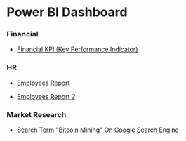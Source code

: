 # Power BI Dashboard

### Financial 
- [Financial KPI (Key Performance Indicator) ](https://app.powerbi.com/view?r=eyJrIjoiOWE5MjhkOTUtYjZlYy00NzIxLWIxNzItZTkyNjc0YWE2MjViIiwidCI6Ijc5ZjM0NWVlLWU3M2ItNDgxMi1hNTEyLWNmYjhiZGI4Mjk0OCJ9)

### HR
- [Employees Report ](https://app.powerbi.com/view?r=eyJrIjoiOTY5YmFhYmItNWE3Yy00N2NlLWE1NGEtYjI0MWFlYjlkZTE3IiwidCI6Ijc5ZjM0NWVlLWU3M2ItNDgxMi1hNTEyLWNmYjhiZGI4Mjk0OCJ9)

- [Employees Report *2*](https://app.powerbi.com/view?r=eyJrIjoiZGY5NTJlMGQtMmQ2Ny00YTNiLTlmODgtZWIwN2Y5NGE5OGM5IiwidCI6Ijc5ZjM0NWVlLWU3M2ItNDgxMi1hNTEyLWNmYjhiZGI4Mjk0OCJ9)

### Market Research
- [Search Term "Bitcoin Mining" On Google Search Engine](https://app.powerbi.com/view?r=eyJrIjoiMDU0OWU2YTAtNDU4Zi00NzlhLTk2ZmItYjkxYzRjOGZkZDhjIiwidCI6Ijc5ZjM0NWVlLWU3M2ItNDgxMi1hNTEyLWNmYjhiZGI4Mjk0OCJ9)



